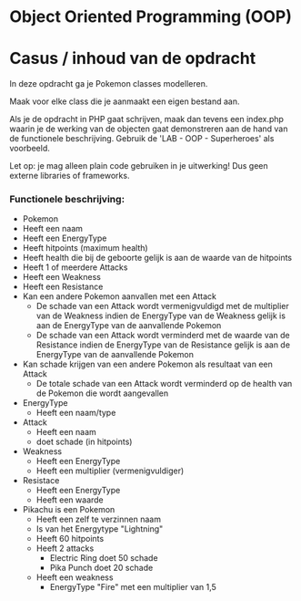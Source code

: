 # Object Oriented Programming (OOP)

# Casus / inhoud van de opdracht

In deze opdracht ga je Pokemon classes modelleren.

Maak voor elke class die je aanmaakt een eigen bestand aan.

Als je de opdracht in PHP gaat schrijven, maak dan tevens een index.php waarin je de werking van de objecten gaat
demonstreren aan de hand van de functionele beschrijving. Gebruik de 'LAB - OOP - Superheroes' als voorbeeld.

Let op: je mag alleen plain code gebruiken in je uitwerking! Dus geen externe libraries of frameworks.

### Functionele beschrijving:

* Pokemon
* Heeft een naam
* Heeft een EnergyType
* Heeft hitpoints (maximum health)
* Heeft health die bij de geboorte gelijk is aan de waarde van de hitpoints
* Heeft 1 of meerdere Attacks
* Heeft een Weakness
* Heeft een Resistance
* Kan een andere Pokemon aanvallen met een Attack
    * De schade van een Attack wordt vermenigvuldigd met de multiplier van de Weakness indien de EnergyType van de
      Weakness gelijk is aan de EnergyType van de aanvallende Pokemon
    * De schade van een Attack wordt verminderd met de waarde van de Resistance indien de EnergyType van de Resistance
      gelijk is aan de EnergyType van de aanvallende Pokemon
* Kan schade krijgen van een andere Pokemon als resultaat van een Attack
    * De totale schade van een Attack wordt verminderd op de health van de Pokemon die wordt aangevallen
* EnergyType
    * Heeft een naam/type
* Attack
    * Heeft een naam
    * doet schade (in hitpoints)
* Weakness
    * Heeft een EnergyType
    * Heeft een multiplier (vermenigvuldiger)
* Resistace
    * Heeft een EnergyType
    * Heeft een waarde
* Pikachu is een Pokemon
    * Heeft een zelf te verzinnen naam
    * Is van het Energytype "Lightning"
    * Heeft 60 hitpoints
    * Heeft 2 attacks
        * Electric Ring doet 50 schade
        * Pika Punch doet 20 schade
    * Heeft een weakness
        * EnergyType "Fire" met een multiplier van 1,5
    
    
    

